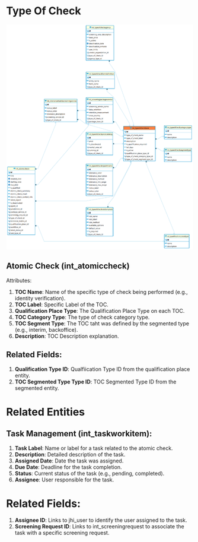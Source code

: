 # Type Of Check

![alt text](<../../../../../static/img/prismaenterprise - int_typeofcheckbase.png>)

## Atomic Check (int_atomiccheck)

Attributes:

1. **TOC Name**: Name of the specific type of check being performed (e.g., identity verification).
2. **TOC Label**: Specific Label of the TOC.
3. **Qualification Place Type**: The Qualification Place Type on each TOC.
4. **TOC Category Type**: The type of check category type.
5. **TOC Segment Type**: The TOC taht was defined by the segmented type (e.g., interim, backoffice).
6. **Description**: TOC Description explanation.

## Related Fields:

1. **Qualification Type ID**: Qualfiication Type ID from the qualification place entity.
2. **TOC Segmented Type Type ID**: TOC Segmented Type ID from the segmented entity.

# Related Entities

## Task Management (int_taskworkitem):

1. **Task Label**: Name or label for a task related to the atomic check.
2. **Description**: Detailed description of the task.
3. **Assigned Date**: Date the task was assigned.
4. **Due Date**: Deadline for the task completion.
5. **Status**: Current status of the task (e.g., pending, completed).
6. **Assignee**: User responsible for the task.

# Related Fields:

1. **Assignee ID**: Links to jhi_user to identify the user assigned to the task.
2. **Screening Request ID**: Links to int_screeningrequest to associate the task with a specific screening request.
